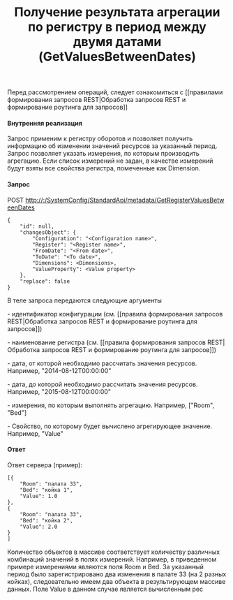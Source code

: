 ﻿---
layout: default
title: Получение результата агрегации по регистру в период между двумя датами (GetValuesBetweenDates)
position: 
categories: 
tags: 
---

Перед рассмотрением операций, следует ознакомиться с [[правилами формирования запросов REST|Обработка запросов REST и формирование роутинга для запросов]]

#### Внутренняя реализация

Запрос применим к регистру оборотов и позволяет получить информацию об изменении значений ресурсов за указанный период. Запрос позволяет указать измерения, по которым производить агрегацию. Если список измерений не задан, в качестве измерений будут взяты все свойства регистра, помеченные как Dimension. 

#### Запрос

POST [http://<ServerName>:<PortName>/SystemConfig/StandardApi/metadata/GetRegisterValuesBetweenDates ](http://10.10.1.82:9999/SystemConfig/StandardApi/metadata/GetRegisterValuesBetweenDates)

```
{
	"id": null,
	"changesObject": {
		"Configuration": "<Configuration name>",
		"Register": "<Register name>",
		"FromDate": "<From date>",
		"ToDate": "<To date>",
		"Dimensions": <Dimensions>,
		"ValueProperty": <Value property>
	},
	"replace": false
}
```

В теле запроса передаются следующие аргументы

<Configuration name> - идентификатор конфигурации (см. [[правила формирования запросов REST|Обработка запросов REST и формирование роутинга для запросов]])

<Register name> - наименование регистра (см. [[правила формирования запросов REST|Обработка запросов REST и формирование роутинга для запросов]])

<From date> - дата, от которой необходимо рассчитать значения ресурсов. Например, "2014-08-12T00:00:00"

<To date> - дата, до которой необходимо рассчитать значения ресурсов. Например, "2015-08-12T00:00:00"

<Dimensions> - измерения, по которым выполнять агрегацию. Например, ["Room", "Bed"]

<Value property> - Свойство, по которому будет вычислено агрегирующее значение. Например, "Value"

#### Ответ

Ответ сервера (пример):

```
[{
	"Room": "палата 33",
	"Bed": "койка 1",
	"Value": 1.0
},
{
	"Room": "палата 33",
	"Bed": "койка 2",
	"Value": 2.0
}
]
```

Количество объектов в массиве соответствует количеству различных комбинаций значений в полях измерений. Например, в приведенном примере измерениями являются поля Room и Bed. За указанный период было зарегистрировано два изменения в палате 33 (на 2 разных койках), следовательно имеем два объекта в результирующем массиве данных. Поле Value в данном случае является вычисленным рес

